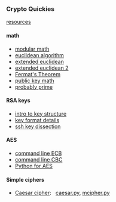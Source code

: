 ### Crypto Quickies

[resources](resources.md)

#### math
- [modular math](modular_arithmetic.md)
- [euclidean algorithm](euclidean_algorithm.md)
- [extended euclidean](ee1.md)
- [extended euclidean 2](ee2.md)
- [Fermat's Theorem](fermat.md)
- [public key math](public-key_math.md)
- [probably prime](probably_prime.md)

#### RSA keys
- [intro to key structure](RSA_key_intro.md)
- [key format details](RSA_key_formats.md)
- [ssh key dissection](RSA_key_ssh.md)

#### AES
- [command line ECB](openssl-aes-ecb.md)
- [command line CBC](openssl-aes-cbc.md)
- [Python for AES](python-aes.md)

#### Simple ciphers
- [Caesar cipher](caesar.md): &nbsp;   [caesar.py](
caesar.py), [mcipher.py](mcipher.py)
